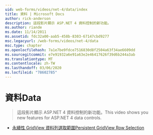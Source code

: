 ```yaml
---
uid: web-forms/videos/net-4/data/index
title: 資料 | Microsoft Docs
author: rick-anderson
description: 這段影片顯示 ASP.NET 4 資料控制的新功能。
ms.author: riande
ms.date: 11/14/2011
ms.assetid: fdc32a00-aab5-458b-8303-67147cbd9277
msc.legacyurl: /web-forms/videos/net-4/data
msc.type: chapter
ms.openlocfilehash: 7a1e7be9fdce7516830d8f2504a63f34ae6609dd
ms.sourcegitcommit: e7e91932a6e91a63e2e46417626f39d6b244a3ab
ms.translationtype: MT
ms.contentlocale: zh-TW
ms.lasthandoff: 03/06/2020
ms.locfileid: "78602785"
---
```

# <a name="data"></a><span data-ttu-id="19d3d-103">資料</span><span class="sxs-lookup"><span data-stu-id="19d3d-103">Data</span></span>

> <span data-ttu-id="19d3d-104">這段影片顯示 ASP.NET 4 資料控制的新功能。</span><span class="sxs-lookup"><span data-stu-id="19d3d-104">This video shows you new features for ASP.NET 4 data controls.</span></span>

- [<span data-ttu-id="19d3d-105">永續性 GridView 資料列選取範圍</span><span class="sxs-lookup"><span data-stu-id="19d3d-105">Persistent GridView Row Selection</span></span>](aspnet-4-quick-hit-persistent-gridview-row-selection.md)
